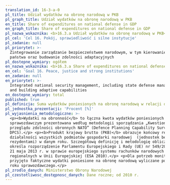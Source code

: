 ```yaml
---
translation_id: 16-3-a-0
pl_title: Udział wydatków na obronę narodową w PKB
pl_graph_title: Udział wydatków na obronę narodową w PKB
en_title: Share of expenditures on national defense in GDP
en_graph_title: Share of expenditures on national defense in GDP
pl_nazwa_wskaznika: <b>16.3.a Udział wydatków na obronę narodową w PKB</b>
pl_cel: 'Cel 16. Pokój, sprawiedliwość i silne instytucje'
pl_zadanie: null
pl_priorytet: >-
  Zintegrowanie zarządzanie bezpieczeństwem narodowym, w tym kierowanie obroną
  państwa oraz budowanie zdolności adaptacyjnych
pl_dostepne_wymiary: ogółem
en_nazwa_wskaznika: <b>16.3.a Share of expenditures on national defense in GDP</b>
en_cel: 'Goal 16. Peace, justice and strong institutions'
en_zadanie: null
en_priorytet: >-
  Integrated national security management, including state defense management
  and building adaptive capabilities
en_dostepne_wymiary: total
published: true
pl_definicja: Suma wydatków poniesionych na obronę narodową w relacji do PKB.
pl_jednostka_prezentacji: 'Procent [%]'
pl_wyjasnienia_metodologiczne: >-
  <p><b>Wydatki na obronność</b> to łączna kwota wydatków poniesionych w roku
  sprawozdawczym prezentowana według metodologii sporządzania „Kwestionariusza
  przeglądu zdolności obronnych NATO” (Defence Planning Capability Survey -
  DPCS).</p> <p><b>Produkt krajowy brutto (PKB)</b> obrazuje końcowy rezultat
  działalności wszystkich podmiotów gospodarki narodowej  (jednostek będących
  rezydentami) w danym roku. Szczegółową definicję i metodologię obliczania PKB
  określa rozporządzenie Parlamentu Europejskiego i Rady (UE) nr 549/2013 z dnia
  21 maja 2013 r. w sprawie europejskiego systemu rachunków narodowych i
  regionalnych w Unii Europejskiej (ESA 2010).</p> <p>Dla potrzeb monitorowania
  przyjęto faktyczne wydatki poniesione na obronę narodową wyliczane po upływie
  roku sprawozdawczego.</p>
pl_zrodlo_danych: Ministerstwo Obrony Narodowej
pl_czestotliwosc_dostępnosc_danych: Dane roczne; od 2010 r.
---
```

